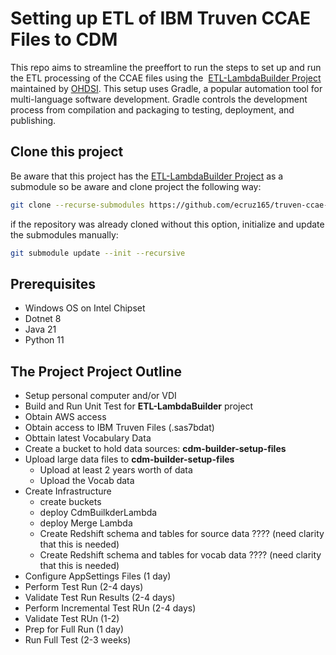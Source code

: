 # Setting up ETL of IBM Truven CCAE Files to CDM
This repo aims to streamline the preeffort to run the steps to set up and run the ETL processing of the CCAE files using the  [ETL-LambdaBuilder Project](https://github.com/OHDSI/ETL-LambdaBuilder) maintained by [OHDSI](https://www.ohdsi.org/). This setup uses Gradle, a popular automation tool for multi-language software development. Gradle controls the development process from compilation and packaging to testing, deployment, and publishing.

##
## Clone this project
Be aware that this project has the [ETL-LambdaBuilder Project](https://github.com/OHDSI/ETL-LambdaBuilder) as a submodule so be aware and clone project the following way:
``` sh
git clone --recurse-submodules https://github.com/ecruz165/truven-ccae-etl-setup.git
```
 if the repository was already cloned without this option,  initialize and update the submodules manually:
 ``` sh
git submodule update --init --recursive
 ```
## Prerequisites 
- Windows OS on Intel Chipset
- Dotnet 8
- Java 21
- Python 11

## The Project Project Outline
- Setup personal computer and/or VDI
- Build and Run Unit Test for **ETL-LambdaBuilder** project 
- Obtain AWS access 
- Obtain access to IBM Truven Files (.sas7bdat)
- Obttain latest Vocabulary Data
- Create a bucket to hold data sources: **cdm-builder-setup-files** 
- Upload large data files to **cdm-builder-setup-files**
  - Upload at least 2 years worth of data
  - Upload the Vocab data 
- Create Infrastructure 
    -  create buckets
    -  deploy CdmBuilkderLambda
    -  deploy Merge Lambda
    -  Create Redshift schema and tables for source data ???? (need clarity that this is needed)
    -  Create Redshift schema and tables for vocab data ???? (need clarity that this is needed)
 -  Configure AppSettings Files (1 day)
 -  Perform Test Run (2-4 days)
 -  Validate Test Run Results (2-4 days)
 -  Perform Incremental Test RUn (2-4 days)
 -  Validate Test RUn  (1-2)
 -  Prep for Full Run (1 day)
 -  Run Full Test (2-3 weeks) 
  
